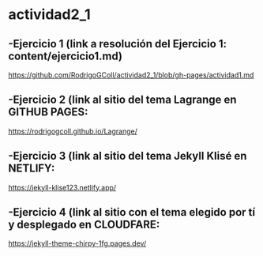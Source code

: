 # actividad2_1
## -Ejercicio 1 (link a resolución del Ejercicio 1: content/ejercicio1.md)

https://github.com/RodrigoGColl/actividad2_1/blob/gh-pages/actividad1.md

## -Ejercicio 2 (link al sitio del tema Lagrange en GITHUB PAGES:

https://rodrigogcoll.github.io/Lagrange/

## -Ejercicio 3 (link al sitio del tema Jekyll Klisé en NETLIFY:

https://jekyll-klise123.netlify.app/

## -Ejercicio 4 (link al sitio con el tema elegido por tí y desplegado en CLOUDFARE:

https://jekyll-theme-chirpy-1fg.pages.dev/


